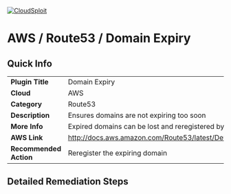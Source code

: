 [![CloudSploit](https://cloudsploit.com/img/logo-new-big-text-100.png "CloudSploit")](https://cloudsploit.com)

# AWS / Route53 / Domain Expiry

## Quick Info

| | |
|-|-|
| **Plugin Title** | Domain Expiry |
| **Cloud** | AWS |
| **Category** | Route53 |
| **Description** | Ensures domains are not expiring too soon |
| **More Info** | Expired domains can be lost and reregistered by a third-party. |
| **AWS Link** | http://docs.aws.amazon.com/Route53/latest/DeveloperGuide/registrar.html |
| **Recommended Action** | Reregister the expiring domain |

## Detailed Remediation Steps
